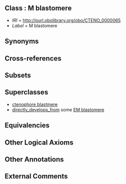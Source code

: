 
## Class : M blastomere

 * *IRI* = http://purl.obolibrary.org/obo/CTENO_0000065
 * *Label* = M blastomere

## Synonyms


## Cross-references


## Subsets


## Superclasses

 * [ctenophore blastmere](../../CTENO/63/CTENO_0000063.md)
 * [directly_develops_from](../../RO/07/RO_0002207.md) some [EM blastomere](../../CTENO/70/CTENO_0000070.md)

## Equivalencies


## Other Logical Axioms


## Other Annotations


## External Comments


